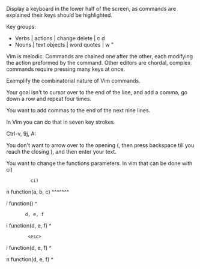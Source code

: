 Display a keyboard in the lower half of the screen, as commands are
explained their keys should be highlighted.

Key groups:
  - Verbs | actions      | change delete | c d
  - Nouns | text objects | word quotes   | w "

Vim is melodic. Commands are chained one after the other, each
modifying the action preformed by the command. Other editors are
chordal, complex commands require pressing many keys at once.

Exemplify the combinatorial nature of Vim commands.

Your goal isn't to cursor over to the end of the line,
and add a comma, go down a row and repeat four times.

You want to add commas to the end of the next nine lines.

In Vim you can do that in seven key strokes.

Ctrl-v, 9j, A:<esc>


You don't want to arrow over to the opening (, then press backspace
till you reach the closing ), and then enter your text.

You want to change the functions parameters.
In vim that can be done with ci)


             ci)
n function(a, b, c)
           ^^^^^^^


i function()
           ^


           d, e, f
i function(d, e, f)
                  ^

            <esc>
i function(d, e, f)
                  ^

            
n function(d, e, f)
                 ^
